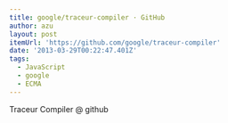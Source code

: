 ```yaml
---
title: google/traceur-compiler · GitHub
author: azu
layout: post
itemUrl: 'https://github.com/google/traceur-compiler'
date: '2013-03-29T00:22:47.401Z'
tags:
  - JavaScript
  - google
  - ECMA
---
```

Traceur Compiler @ github
